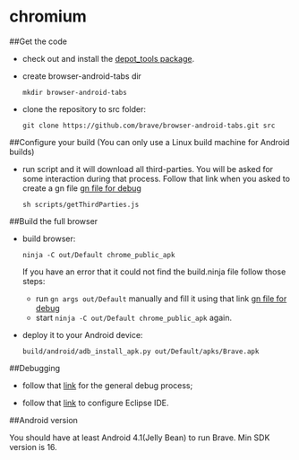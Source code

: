 # chromium

##Get the code

- check out and install the [depot_tools package](https://commondatastorage.googleapis.com/chrome-infra-docs/flat/depot_tools/docs/html/depot_tools_tutorial.html#_setting_up).
- create browser-android-tabs dir

  `mkdir browser-android-tabs`

- clone the repository to src folder:

  `git clone https://github.com/brave/browser-android-tabs.git src`
  
##Configure your build (You can only use a Linux build machine for Android builds)

- run script and it will download all third-parties. You will be asked for some interaction during that process. Follow that link when you asked to create a gn file [gn file for debug](https://github.com/brave/browser-android-tabs/wiki/Sample-gn-file-for-debug)

  `sh scripts/getThirdParties.js`
  
##Build the full browser

- build browser:

  `ninja -C out/Default chrome_public_apk`
  
  If you have an error that it could not find the build.ninja file follow those steps:
    - run `gn args out/Default` manually and fill it using that link [gn file for debug](https://github.com/brave/browser-android-tabs/wiki/Sample-gn-file-for-debug)
    - start `ninja -C out/Default chrome_public_apk` again.
  
- deploy it to your Android device:

  `build/android/adb_install_apk.py out/Default/apks/Brave.apk`

##Debugging

- follow that [link](https://www.chromium.org/developers/how-tos/debugging-on-android) for the general debug process;

- follow that [link](https://www.chromium.org/developers/android-eclipse-dev) to configure Eclipse IDE.

##Android version

You should have at least Android 4.1(Jelly Bean) to run Brave. Min SDK version is 16.
